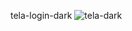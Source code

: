  tela-login-dark
 ![tela-dark](~/OneDrive/Documentos/projetos/tela-de-login-tema-dark/assets/Tela-de-login.png)
